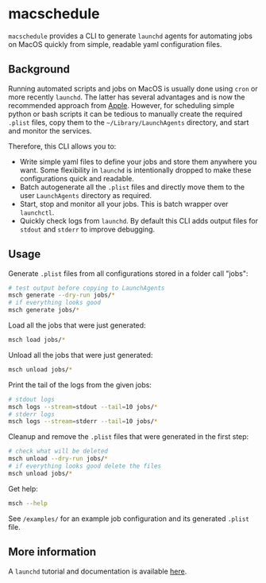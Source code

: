 # macschedule

`macschedule` provides a CLI to generate `launchd` agents for automating jobs on MacOS quickly from simple, readable yaml configuration files.

## Background

Running automated scripts and jobs on MacOS is usually done using `cron` or more recently `launchd`.
The latter has several advantages and is now the recommended approach from [Apple](https://developer.apple.com/library/archive/documentation/MacOSX/Conceptual/BPSystemStartup/Chapters/ScheduledJobs.html).
However, for scheduling simple python or bash scripts it can be tedious to manually create the required `.plist` files, copy them to the `~/Library/LaunchAgents` directory, and start and monitor the services.

Therefore, this CLI allows you to:
- Write simple yaml files to define your jobs and store them anywhere you want. Some flexibility in `launchd` is intentionally dropped to make these configurations quick and readable.
- Batch autogenerate all the `.plist` files and directly move them to the user `LaunchAgents` directory as required.
- Start, stop and monitor all your jobs. This is batch wrapper over `launchctl`.
- Quickly check logs from `launchd`. By default this CLI adds output files for `stdout` and `stderr` to improve debugging.

## Usage

Generate `.plist` files from all configurations stored in a folder call "jobs":
```bash
# test output before copying to LaunchAgents
msch generate --dry-run jobs/*
# if everything looks good
msch generate jobs/*
```

Load all the jobs that were just generated:
```bash
msch load jobs/*
```

Unload all the jobs that were just generated:
```bash
msch unload jobs/*
```

Print the tail of the logs from the given jobs:
```bash
# stdout logs
msch logs --stream=stdout --tail=10 jobs/*
# stderr logs
msch logs --stream=stderr --tail=10 jobs/*
```

Cleanup and remove the `.plist` files that were generated in the first step:
```bash
# check what will be deleted
msch unload --dry-run jobs/*
# if everything looks good delete the files
msch unload jobs/*
```

Get help:
```bash
msch --help
```

See `/examples/` for an example job configuration and its generated `.plist` file.

## More information

A `launchd` tutorial and documentation is available [here](https://www.launchd.info).
